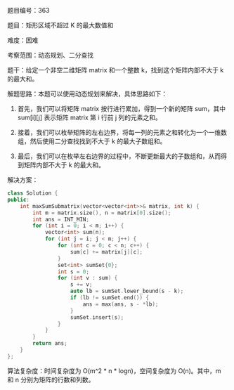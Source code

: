 题目编号：363

题目：矩形区域不超过 K 的最大数值和

难度：困难

考察范围：动态规划、二分查找

题干：给定一个非空二维矩阵 matrix 和一个整数 k，找到这个矩阵内部不大于 k 的最大和。

解题思路：本题可以使用动态规划来解决，具体思路如下：

1. 首先，我们可以将矩阵 matrix 按行进行累加，得到一个新的矩阵 sum，其中 sum[i][j] 表示矩阵 matrix 第 i 行前 j 列的元素之和。

2. 接着，我们可以枚举矩阵的左右边界，将每一列的元素之和转化为一个一维数组，然后使用二分查找找到不大于 k 的最大子数组和。

3. 最后，我们可以在枚举左右边界的过程中，不断更新最大的子数组和，从而得到矩阵内部不大于 k 的最大和。

解决方案：

```cpp
class Solution {
public:
    int maxSumSubmatrix(vector<vector<int>>& matrix, int k) {
        int m = matrix.size(), n = matrix[0].size();
        int ans = INT_MIN;
        for (int i = 0; i < m; i++) {
            vector<int> sum(n);
            for (int j = i; j < m; j++) {
                for (int c = 0; c < n; c++) {
                    sum[c] += matrix[j][c];
                }
                set<int> sumSet{0};
                int s = 0;
                for (int v : sum) {
                    s += v;
                    auto lb = sumSet.lower_bound(s - k);
                    if (lb != sumSet.end()) {
                        ans = max(ans, s - *lb);
                    }
                    sumSet.insert(s);
                }
            }
        }
        return ans;
    }
};
```

算法复杂度：时间复杂度为 O(m^2 * n * logn)，空间复杂度为 O(n)。其中，m 和 n 分别为矩阵的行数和列数。